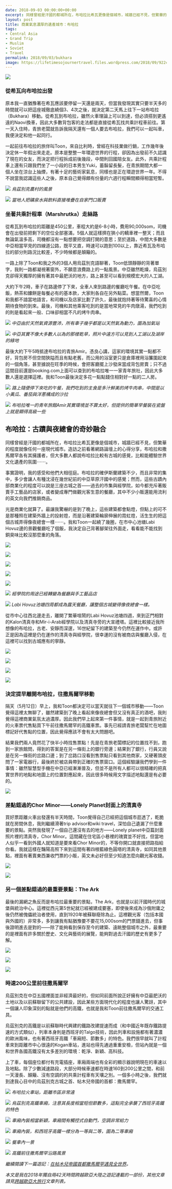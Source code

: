 ```yaml
---
date: 2018-09-03 00:00:00+00:00
excerpt: 同樣曾經是汗國的都城所在，布哈拉比希瓦更像是個城市，城牆已經不見，但繁華的程度就像任何一座現代城市。造訪之前看著網路論壇上的心得分享，布哈拉和撒馬爾罕各有其擁護者，但大多數人都說布哈拉比較有古城的感覺，比較能體驗世界文化遺產的氛圍；結果事實證明，我的感受和他們大相徑庭⋯⋯。
layout: post
title: 商業氣息濃厚的遺產城市：布哈拉
tags:
- Central Asia
- Grand Trip
- Muslim
- Soviet
- Travel
permalink: 2018/09/03/bukhara
image: https://lifetimesojournertravel.files.wordpress.com/2018/09/922c8-f1499456.jpg
---
```


[![](https://lifetimesojournertravel.files.wordpress.com/2018/09/271e9-32939062_134428630754426_1006579144059781120_n.jpg)](https://lifetimesojournertravel.files.wordpress.com/2018/09/271e9-32939062_134428630754426_1006579144059781120_n.jpg)

### 從希瓦向布哈拉出發

原本我一直猶豫著在希瓦應該要停留一天還是兩天，但當我發現其實只要半天多的時間就可以把這座城徹底繞個3、4次之後，就決定第二天馬上往下一站布哈拉（Bukhara）移動。從希瓦到布哈拉，雖然火車理論上可以到達，但必須搭到更遙遠的Naovi換車，因此大多數背包客的走法都是直接從希瓦找共乘計程車前往。第一天入住時，青旅老闆就告訴我隔天還有一個人要去布哈拉，我們可以一起叫車，我便決定和他一起同行。

一起前往布哈拉的旅伴叫Toon，來自比利時，曾經在科技業做行銷，工作幾年後決定休一年假出來走走。原本是整整一年環遊世界的行程，卻因為出發前不久認識了現在的女友，而決定把行程拆成前後幾段，中間則回國陪女友。此外，共乘計程車上還有只跟我們坐了一小段的日本男生Yuki，蓄鬍留長髮，在青旅期間大都一個人坐在涼台上抽煙，有著十足的藝術家氣息，同樣也是正在環遊世界一年。不得不說當我認識這些人之後，原本自己覺得頗有份量的六週行程瞬間顯得相當短暫。

![](https://lifetimesojournertravel.files.wordpress.com/2018/09/e5edb-20180511_110639.jpg)
*烏茲別克農村的風景*

![](https://lifetimesojournertravel.files.wordpress.com/2018/09/da3de-20180511_112045.jpg)
*當地人把礦泉水與飲料直接堆疊在自家門口販賣*

### 坐著共乘計程車（Marshrutka）走絲路

從希瓦到布哈拉的距離是450公里，車程大約是6-8小時，費用90,000som，司機會在出發前把剩下的空位全部塞滿，5個人就這樣擠在狹小的轎車裡一整天；而且無論氣溫多高，司機都沒有一點想要把空調打開的意思；至於道路，中間大多數是中亞相當罕見的四線道公路，既平又直，時速可以跑到100以上，靠近希瓦及布哈拉的部分則路況比較差，不少時候都是顛簸的。

一路上除了Toon和我之外的3個人用烏茲別克語聊著，Toon低頭靜靜的背著單字，我則一路都凝視著窗外，不願意浪費路上的一點風景。中亞雖然乾燥，烏茲別克卻得天獨厚的擁有著其中最肥沃的地方，路上甚至可以看到規模宏大的人工湖。

大約下午2時，車子在路邊停了下來，全車人來到路邊的餐廳吃午餐。在中亞吃飯，熱茶和饢餅是每餐必有的基本款，大家則各自在另外點菜。想當然爾，Toon和我都不諳當地語言，和司機以及店家比劃了許久，最後就抱持著等待驚喜的心情期待食物的到來。最後，司機和其他乘客吃到的是當地常見的牛肉燉湯，我們吃到的則是看起來一般、口味卻相當不凡的烤牛肉串。

![](https://lifetimesojournertravel.files.wordpress.com/2018/09/cf39e-20180511_115327.jpg)
*中亞由於天然氣資源豐沛，所有車子幾乎都是以天然氣為動力，圖為加氣站*

![](https://lifetimesojournertravel.files.wordpress.com/2018/09/b4359-20180511_121227.jpg)
*中亞其實不像大多數人以為的那樣乾旱，照片中遠方可以見到人工湖以及湖岸的綠地*

最後大約下午5時抵達布哈拉的青旅Amir。憑良心講，這家的環境其實一點都不好，背包房不但空間狹隘而且有點老舊，而公用的浴室更只是倉庫裡用浴簾圍起來的一個角落，甚至據說在旺季的時候，會把客廳擺上沙發床當成背包房賣；只不過這間目前還是booking.com上面可以查到的布哈拉唯一一家青年旅社，因此大多數人還是選擇這裡。我和Toon最後決定多花一點點錢住相對好一點的二人房。

![](https://lifetimesojournertravel.files.wordpress.com/2018/09/c826d-20180511_142704.jpg)
*路上隨便停下來吃的午餐，我們吃到的主食是多汁鮮美的烤牛肉串，中間是以小黃瓜、番茄與洋蔥構成的沙拉*

![](https://lifetimesojournertravel.files.wordpress.com/2018/09/4c2c0-img_20180512_084100.jpg)
*布哈拉唯一的青年旅館Amir其實環境並不算太好，但提供的簡單早餐裝在瓷盤上就是顯得高級一些*

## 布哈拉：古蹟與夜總會的奇妙融合

同樣曾經是汗國的都城所在，布哈拉比希瓦更像是個城市，城牆已經不見，但繁華的程度就像任何一座現代城市。造訪之前看著網路論壇上的心得分享，布哈拉和撒馬爾罕各有其擁護者，但大多數人都說布哈拉比較有古城的感覺，比較能體驗世界文化遺產的氛圍⋯⋯。

事實證明，我的感受和他們大相徑庭。布哈拉的確伊斯蘭建築不少，而且非常的集中，多少會讓人有種沈浸在幾世紀前的中亞草原汗國中的感覺；然而，這些古蹟內部商業化的程度可以說是三座古城之首——過去的市集與經學院，如今都充斥著販賣手工藝品的店家，或者變成專門做觀光客生意的餐廳，其中不少小販還能用流利的英文向我們推銷商品。

光是商業化就算了。最讓我驚嚇的是到了晚上，這些建築都會點燈，但點上的可不是那種照在建築外牆上的投射燈，而是沿著建築輪廓伸展的霓虹燈，活生生的把這個古城弄得像夜總會一樣⋯⋯。我和Toon一起繞了幾圈，在市中心池塘Labi Hovuz邊的景觀餐廳吃了個飯，我決定自己背著腳架往外面走，看看能不能找到銅臭味比較沒那麼重的角落。

[![](https://lifetimesojournertravel.files.wordpress.com/2018/09/922c8-f1499456.jpg)](https://lifetimesojournertravel.files.wordpress.com/2018/09/922c8-f1499456.jpg)

[![](https://lifetimesojournertravel.files.wordpress.com/2018/09/18659-f1526144.jpg)](https://lifetimesojournertravel.files.wordpress.com/2018/09/18659-f1526144.jpg)

[![](https://lifetimesojournertravel.files.wordpress.com/2018/09/b90b7-f6173312.jpg)](https://lifetimesojournertravel.files.wordpress.com/2018/09/b90b7-f6173312.jpg)

[![](https://lifetimesojournertravel.files.wordpress.com/2018/09/d0b89-f0910592.jpg)](https://lifetimesojournertravel.files.wordpress.com/2018/09/d0b89-f0910592.jpg)

[![](https://lifetimesojournertravel.files.wordpress.com/2018/09/71611-f1003776.jpg)](https://lifetimesojournertravel.files.wordpress.com/2018/09/71611-f1003776.jpg)

![](https://lifetimesojournertravel.files.wordpress.com/2018/09/15788-f0678272.jpg)
*經學院的用途已經轉變為餐廳與手工藝品店*

![](https://lifetimesojournertravel.files.wordpress.com/2018/09/94d9c-f1085568.jpg)
*Labi Hovuz池塘四周都成為露天餐廳，讓整個古城變得像夜總會一樣。*

從市中心往西北邊走去，離開了繁華喧鬧的Labi Hovuz池塘四週，來到正門相對的Kalon清真寺和Mir-i-Arab經學院以及清真寺旁的大宣禮塔。這裡比較接近我所想像的布哈拉，古老、安靜而深邃，16世紀留下的建築至今仍然在運作中。或許正是因為這裡是仍在運作的清真寺與經學院，很幸運的沒有被商店與餐廳入侵，在這裡可以找到古城應有的寧靜。

[![](https://lifetimesojournertravel.files.wordpress.com/2018/09/51828-f0852928.jpg)](https://lifetimesojournertravel.files.wordpress.com/2018/09/51828-f0852928.jpg)

[![](https://lifetimesojournertravel.files.wordpress.com/2018/09/009b2-f1142976.jpg)](https://lifetimesojournertravel.files.wordpress.com/2018/09/009b2-f1142976.jpg)

[![](https://lifetimesojournertravel.files.wordpress.com/2018/09/15340-f1161152.jpg)](https://lifetimesojournertravel.files.wordpress.com/2018/09/15340-f1161152.jpg)

[![](https://lifetimesojournertravel.files.wordpress.com/2018/09/946bc-f1200640.jpg)](https://lifetimesojournertravel.files.wordpress.com/2018/09/946bc-f1200640.jpg)

### 決定提早離開布哈拉，往撒馬爾罕移動

隔天（5月12日）早上，我和Toon都決定可以當天就往下一個城市移動——Toon覺得這裡太無聊了，雖然建築到了晚上看起來像夜總會但又沒有真正的酒吧，我則覺得這裡商業氣氛太過濃厚。因此我們早上起來第一件事情，就是一起到青旅附近的火車票代售點買下午前往撒馬爾罕的高鐵車票。事先已經請青旅老闆幫忙在地圖標記好代售點的位置，因此覺得應該不會有太大問題吧。

結果我們兩人竟然花了快半小時找售票點！先是在青旅老闆標記的位置找不到，跑到一家旅館問，得到的答案是在另一條街上的銀行旁邊；結果到了銀行，行員又說是在另一條街的岔路口邊；到了岔路口沒看到售票點只看到其他商家，又硬著頭皮問了一家電器行，最後終於被店員帶到正確的售票窗口。這個經驗讓我們學到一件事情：雖然智慧型手機在中亞已經漸漸普及，但並不是所有人都可以很精確的把真實世界的地點和地圖上的位置對應起來，因此很多時候用文字描述地點還是有必要的。

[![](https://lifetimesojournertravel.files.wordpress.com/2018/09/656b4-f1292096.jpg)](https://lifetimesojournertravel.files.wordpress.com/2018/09/656b4-f1292096.jpg)

### 差點錯過的Chor Minor——Lonely Planet封面上的清真寺

買好票距離火車出發還有半天時間，Toon覺得自己已經把這個城市逛透了，乾脆就在房間休息，我則繼續滑著trip advisor和wiki travel，深怕自己遺漏了什麼重要的景點。突然我發現了一個自己還沒有去的地方——Lonely planet中亞篇封面照片裡的清真寺，Chor Minor。這間藏在住宅區小巷裡的瑰寶並不好找，但當地人似乎一看到外國人就知道是要來看Chor Minor的，不等你開口就直接把路指給你看。我就這樣在豔陽高照下來到這間有著四根藍綠色圓塔的清真寺，如同其他景點，裡面有著賣東西兼收門票的小販，英文未必好但至少知道怎麼向觀光客收錢。

[![](https://lifetimesojournertravel.files.wordpress.com/2018/09/01833-32939062_134428630754426_1006579144059781120_n.jpg)](https://lifetimesojournertravel.files.wordpress.com/2018/09/01833-32939062_134428630754426_1006579144059781120_n.jpg)

[![](https://lifetimesojournertravel.files.wordpress.com/2018/09/13018-f1316992.jpg)](https://lifetimesojournertravel.files.wordpress.com/2018/09/13018-f1316992.jpg)

### 另一個差點錯過的最重要景點：The Ark

最後的漏網之魚反而是布哈拉最重要的景點，The Ark，也就是以前汗國時代的城堡與統治中心。這裡從西元第5世紀就已經被建成要塞，即使後來成為沙俄附庸之後仍然被傀儡統治者使用，直到1920年被蘇聯廢除為止。這裡觀光客（包括本國與外國的）非常多，多到讓我有點猶豫要不要花15,000som的門票錢進去，但事後證明進去是對的——除了能夠看到保存至今的建築、遠眺整個城市之外，最重要的是裡面有許多關於歷史、文化與藝術的展覽，能夠對過去汗國的歷史有更多了解。

[![](https://lifetimesojournertravel.files.wordpress.com/2018/09/9f149-f5461760.jpg)](https://lifetimesojournertravel.files.wordpress.com/2018/09/9f149-f5461760.jpg)

[![](https://lifetimesojournertravel.files.wordpress.com/2018/09/138a4-f5865344.jpg)](https://lifetimesojournertravel.files.wordpress.com/2018/09/138a4-f5865344.jpg)

[![](https://lifetimesojournertravel.files.wordpress.com/2018/09/0b8fc-f6088576.jpg)](https://lifetimesojournertravel.files.wordpress.com/2018/09/0b8fc-f6088576.jpg)

### 時速200公里前往撒馬爾罕

烏茲別克在中亞五國裡面並非經濟最好的，但如同前面所說正好擁有中亞最肥沃的土地以及以前蘇聯留下的公共建設，因此某些方面現代化的程度也讓人驚訝，其中一個讓人印象深刻的點就是他們的高鐵，也就是我和Toon前往撒馬爾罕的交通工具。

烏茲別克的高鐵是以前蘇聯時代興建的鐵路改建提速而成（和中國近年既存鐵路提速的方式類似），列車本身則是西班牙的Talgo技術，因此列車和設施都有著濃濃的歐洲風味，也有著西班牙高鐵「車廂短、節數多」的特色。我們很早就叫了計程車來到距離市中心很遠的Kogan車站，進站也得先通過重重安檢，但站內就是一個和世界各國高鐵沒有太多差別的環境：乾淨、新穎、高科技。

上了車，每個座位都付有充電插座，車廂兩端也有全彩的顯示器說明現在的車速以及地點。除了少數減速路段，大部分時候車速都在時速160到200公里之間，和前一天漫長、顛簸、沒有空調的的共乘計程車有天壤之別。一個多小時之後，我們就到達我心目中的烏茲別克古城之首、帖木兒帝國的首都：撒馬爾罕。

![](https://lifetimesojournertravel.files.wordpress.com/2018/09/4077a-img_20180512_152433.jpg)
*布哈拉火車站，距離市區非常遠*

![](https://lifetimesojournertravel.files.wordpress.com/2018/09/ad65e-img_20180512_153117.jpg)
*烏茲別克高鐵車廂，注意其長度相當短但節數多，這點完全承襲了西班牙高鐵的特色*

![](https://lifetimesojournertravel.files.wordpress.com/2018/09/fa402-img_20180512_153625.jpg)
*車廂內裝相當新穎，車廂間有觸控式自動門，空調非常給力*

![](https://lifetimesojournertravel.files.wordpress.com/2018/09/5bcfb-img_20180512_153720.jpg)
*車廂內裝，和西班牙高鐵一樣分為一等與二等，圖為二等車廂*

![](https://lifetimesojournertravel.files.wordpress.com/2018/09/98e86-img_20180512_153812.jpg)
*餐車內一景*

![](https://lifetimesojournertravel.files.wordpress.com/2018/09/61813-img_20180512_163915_1.jpg)
*高鐵前往撒馬爾罕沿路風景*

*繼續閱讀下一篇遊記：[在帖木兒帝國首都撒馬爾罕遇見全世界](/2018/09/16/samarkand)。*

*本文是我在2018年獨自用42天時間跨越歐亞大陸之遊記連載的一部份，其他文章請見[跨越歐亞大旅行](/tag/Grand%20Trip)文章列表。*
